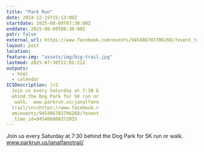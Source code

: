 ```yaml
---
title: "Park Run"
date: 2024-12-15T15:13:00Z
startdate: 2025-08-09T07:30:00Z
enddate: 2025-08-09T08:30:00Z
patr: false
external_url: https://www.facebook.com/events/945486783706268/?event_time_id=945486800372933
layout: post
location: 
feature-img: "assets/img/big-trail.jpg"
lastmod: 2025-07-30T22:01:21Z
outputs:
  - html
  - calendar
ICSDescription: |+2
  Join us every Saturday at 7:30 b  ehind the Dog Park for 5K run or   walk.  www.parkrun.us/janalfano  trail/\n\nhttps://www.facebook.c  om/events/945486783706268/?event  _time_id=945486800372933
---
```


Join us every Saturday at 7&#58;30 behind the Dog Park for 5K run or walk.  www.parkrun.us/janalfanotrail/<br>
  <br>
  
